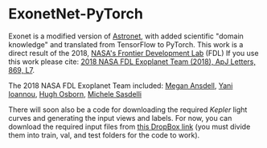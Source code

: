 # ExonetNet-PyTorch
Exonet is a modified version of [Astronet](https://github.com/tensorflow/models/tree/master/research/astronet), with added scientific "domain knowledge" and translated from TensorFlow to PyTorch.
This work is a direct result of the 2018, [NASA's Frontier Development Lab](https://frontierdevelopmentlab.org/) (FDL) 
If you use this work please cite: [2018 NASA FDL Exoplanet Team (2018), ApJ Letters, 869, L7](http://adsabs.harvard.edu/abs/2018ApJ...869L...7A).

The 2018 NASA FDL Exoplanet Team included:
[Megan Ansdell](https://www.meganansdell.com),
[Yani Ioannou](https://yani.io/annou/),
[Hugh Osborn](https://www.hughosborn.co.uk/),
[Michele Sasdelli](https://uk.linkedin.com/in/michelesasdelli)

There will soon also be a code for downloading the required *Kepler* light curves and generating the input views and labels. 
For now, you can download the required input files from [this DropBox link](https://www.dropbox.com/sh/sxj7r30thd66nij/AACptMysLyaMhXe817e4z7Sya?dl=0) 
(you must divide them into train, val, and test folders for the code to work).